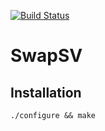 [![Build Status](https://travis-ci.org/jwalabroad/SwapSV.svg?branch=master)](https://travis-ci.org/jwalabroad/SwapSV)

# SwapSV

Installation
------------

```./configure && make```
